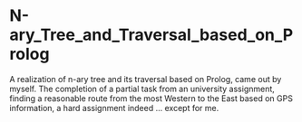 # N-ary_Tree_and_Traversal_based_on_Prolog
A realization of n-ary tree and its traversal based on Prolog, came out by myself. The completion of a partial task from an university assignment, finding a reasonable route from the most Western to the East based on GPS information, a hard assignment indeed ... except for me.
